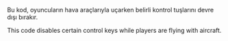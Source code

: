 Bu kod, oyuncuların hava araçlarıyla uçarken belirli kontrol tuşlarını devre dışı bırakır.


This code disables certain control keys while players are flying with aircraft.

